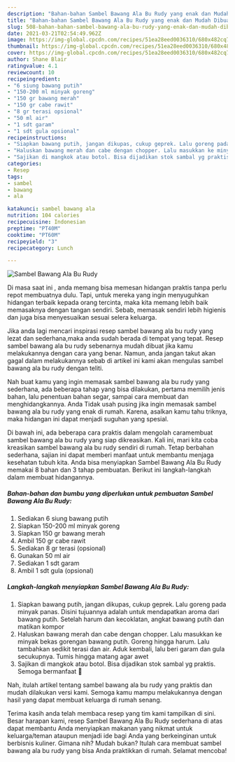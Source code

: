 ```yaml
---
description: "Bahan-bahan Sambel Bawang Ala Bu Rudy yang enak dan Mudah Dibuat"
title: "Bahan-bahan Sambel Bawang Ala Bu Rudy yang enak dan Mudah Dibuat"
slug: 508-bahan-bahan-sambel-bawang-ala-bu-rudy-yang-enak-dan-mudah-dibuat
date: 2021-03-21T02:54:49.962Z
image: https://img-global.cpcdn.com/recipes/51ea28eed0036310/680x482cq70/sambel-bawang-ala-bu-rudy-foto-resep-utama.jpg
thumbnail: https://img-global.cpcdn.com/recipes/51ea28eed0036310/680x482cq70/sambel-bawang-ala-bu-rudy-foto-resep-utama.jpg
cover: https://img-global.cpcdn.com/recipes/51ea28eed0036310/680x482cq70/sambel-bawang-ala-bu-rudy-foto-resep-utama.jpg
author: Shane Blair
ratingvalue: 4.1
reviewcount: 10
recipeingredient:
- "6 siung bawang putih"
- "150-200 ml minyak goreng"
- "150 gr bawang merah"
- "150 gr cabe rawit"
- "8 gr terasi opsional"
- "50 ml air"
- "1 sdt garam"
- "1 sdt gula opsional"
recipeinstructions:
- "Siapkan bawang putih, jangan dikupas, cukup geprek. Lalu goreng pada minyak panas. Disini tujuannya adalah untuk mendapatkan aroma dari bawang putih. Setelah harum dan kecoklatan, angkat bawang putih dan matikan kompor"
- "Haluskan bawang merah dan cabe dengan chopper. Lalu masukkan ke minyak bekas gorengan bawang putih. Goreng hingga harum. Lalu tambahkan sedikit terasi dan air. Aduk kembali, lalu beri garam dan gula secukupnya. Tumis hingga matang agar awet"
- "Sajikan di mangkok atau botol. Bisa dijadikan stok sambal yg praktis. Semoga bermanfaat 💚"
categories:
- Resep
tags:
- sambel
- bawang
- ala

katakunci: sambel bawang ala 
nutrition: 104 calories
recipecuisine: Indonesian
preptime: "PT40M"
cooktime: "PT60M"
recipeyield: "3"
recipecategory: Lunch

---
```



![Sambel Bawang Ala Bu Rudy](https://img-global.cpcdn.com/recipes/51ea28eed0036310/680x482cq70/sambel-bawang-ala-bu-rudy-foto-resep-utama.jpg)

Di masa  saat ini , anda memang bisa memesan hidangan praktis tanpa perlu repot membuatnya dulu. Tapi, untuk mereka yang ingin menyuguhkan hidangan terbaik kepada orang tercinta, maka kita memang lebih baik memasaknya dengan tangan sendiri. Sebab, memasak sendiri lebih higienis dan juga bisa menyesuaikan sesuai selera keluarga.

Jika anda lagi mencari inspirasi resep sambel bawang ala bu rudy yang lezat dan sederhana,maka anda sudah berada di tempat yang tepat. Resep sambel bawang ala bu rudy  sebenarnya mudah dibuat jika kamu melakukannya dengan cara yang benar. Namun, anda jangan takut akan gagal dalam melakukannya 
sebab di artikel ini kami akan mengulas sambel bawang ala bu rudy dengan teliti.  



Nah buat kamu yang ingin memasak sambel bawang ala bu rudy yang sederhana, ada beberapa tahap yang bisa dilakukan, pertama memilih jenis bahan, lalu penentuan bahan segar, sampai cara membuat dan menghidangkannya. Anda Tidak usah pusing jika ingin memasak sambel bawang ala bu rudy yang enak di rumah. Karena, asalkan kamu  tahu triknya, maka hidangan ini dapat menjadi suguhan yang spesial.

Di bawah ini, ada beberapa cara praktis  dalam mengolah caramembuat sambel bawang ala bu rudy yang siap dikreasikan. Kali ini, mari kita coba kreasikan sambel bawang ala bu rudy sendiri di rumah. Tetap berbahan sederhana, sajian ini dapat memberi manfaat untuk membantu menjaga kesehatan tubuh kita. Anda bisa menyiapkan Sambel Bawang Ala Bu Rudy memakai 8 bahan dan 3 tahap pembuatan. Berikut ini langkah-langkah dalam membuat hidangannya.

<!--inarticleads1-->

##### Bahan-bahan dan bumbu yang diperlukan untuk pembuatan Sambel Bawang Ala Bu Rudy:

1. Sediakan 6 siung bawang putih
1. Siapkan 150-200 ml minyak goreng
1. Siapkan 150 gr bawang merah
1. Ambil 150 gr cabe rawit
1. Sediakan 8 gr terasi (opsional)
1. Gunakan 50 ml air
1. Sediakan 1 sdt garam
1. Ambil 1 sdt gula (opsional)




<!--inarticleads2-->

##### Langkah-langkah menyiapkan Sambel Bawang Ala Bu Rudy:

1. Siapkan bawang putih, jangan dikupas, cukup geprek. Lalu goreng pada minyak panas. Disini tujuannya adalah untuk mendapatkan aroma dari bawang putih. Setelah harum dan kecoklatan, angkat bawang putih dan matikan kompor
1. Haluskan bawang merah dan cabe dengan chopper. Lalu masukkan ke minyak bekas gorengan bawang putih. Goreng hingga harum. Lalu tambahkan sedikit terasi dan air. Aduk kembali, lalu beri garam dan gula secukupnya. Tumis hingga matang agar awet
1. Sajikan di mangkok atau botol. Bisa dijadikan stok sambal yg praktis. Semoga bermanfaat 💚




Nah, itulah artikel tentang  sambel bawang ala bu rudy  yang praktis dan mudah dilakukan versi kami. Semoga kamu mampu melakukannya dengan hasil yang dapat membuat keluarga di rumah senang. 

Terima kasih anda telah membaca resep yang tim kami tampilkan di sini. Besar harapan kami, resep  Sambel Bawang Ala Bu Rudy sederhana di atas dapat membantu Anda menyiapkan makanan yang nikmat untuk keluarga/teman ataupun menjadi ide bagi Anda yang berkeinginan untuk berbisnis kuliner. Gimana nih? Mudah bukan? Itulah cara membuat sambel bawang ala bu rudy yang bisa Anda praktikkan di rumah. Selamat mencoba!

